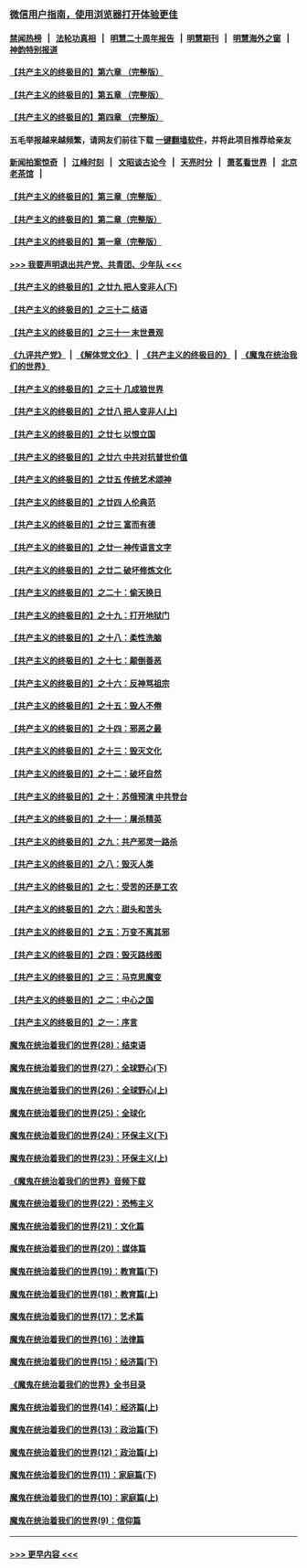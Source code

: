 ### [微信用户指南，使用浏览器打开体验更佳](https://github.com/gfw-breaker/banned-news1/blob/master/indexes/wechat-guide.md?t=0)
#### [禁闻热榜](热点新闻.md?t=0)  &nbsp;&nbsp;|&nbsp;&nbsp; [法轮功真相](https://github.com/gfw-breaker/truth/blob/master/README.md?t=0) &nbsp;&nbsp;|&nbsp;&nbsp; [明慧二十周年报告](https://github.com/gfw-breaker/mh-reports/blob/master/README.md?t=0) &nbsp;&nbsp;|&nbsp;&nbsp;[明慧期刊](https://github.com/gfw-breaker/mh-qikan) &nbsp;&nbsp;|&nbsp;&nbsp; [明慧海外之窗](https://github.com/gfw-breaker/mh-news/blob/master/README.md?t=0) &nbsp;&nbsp;|&nbsp;&nbsp; [神韵特别报道](https://github.com/gfw-breaker/mh-news/blob/master/shenyun.md?t=0)
#### [【共产主义的终极目的】第六章 （完整版）](../pages/nsc422/n11428913.md?t=02131522) 
#### [【共产主义的终极目的】第五章 （完整版）](../pages/nsc422/n11428912.md?t=02131522) 
#### [【共产主义的终极目的】第四章 （完整版）](../pages/nsc422/n11428907.md?t=02131522) 
#### 五毛举报越来越频繁，请网友们前往下载 [一键翻墙软件](https://github.com/gfw-breaker/ssr-accounts)，并将此项目推荐给亲友
#### [新闻拍案惊奇](https://github.com/gfw-breaker/banned-news1/blob/master/pages/link4.md) &nbsp;&nbsp;|&nbsp;&nbsp; [江峰时刻](https://github.com/gfw-breaker/banned-news1/blob/master/pages/link4.md) &nbsp;&nbsp;|&nbsp;&nbsp; [文昭谈古论今](https://github.com/gfw-breaker/banned-news1/blob/master/pages/link4.md) &nbsp;&nbsp;|&nbsp;&nbsp; [天亮时分](https://github.com/gfw-breaker/banned-news1/blob/master/pages/link4.md) &nbsp;&nbsp;|&nbsp;&nbsp; [萧茗看世界](https://github.com/gfw-breaker/banned-news1/blob/master/pages/link4.md) &nbsp;&nbsp;|&nbsp;&nbsp; [北京老茶馆](https://github.com/gfw-breaker/banned-news1/blob/master/pages/link4.md) &nbsp;&nbsp;|&nbsp;&nbsp; 
#### [【共产主义的终极目的】第三章（完整版）](../pages/nsc422/n11428848.md?t=02131522) 
#### [【共产主义的终极目的】第二章（完整版）](../pages/nsc422/n11428831.md?t=02131522) 
#### [【共产主义的终极目的】第一章（完整版）](../pages/nsc422/n11417651.md?t=02131522) 
#### [>>> 我要声明退出共产党、共青团、少年队 <<<](https://github.com/begood0513/goodnews/blob/master/quit/letter.md) 
#### [【共产主义的终极目的】之廿九 把人变非人(下)](../pages/nsc422/n11344140.md?t=02131522) 
#### [【共产主义的终极目的】之三十二 结语](../pages/nsc422/n11360535.md?t=02131522) 
#### [【共产主义的终极目的】之三十一 末世景观](../pages/nsc422/n11351129.md?t=02131522) 
#### [《九评共产党》](https://github.com/begood0513/9ping.md/blob/master/README.md) &nbsp;|&nbsp; [《解体党文化》](../../../../jtdwh.md/blob/master/README.md)  &nbsp;|&nbsp; [《共产主义的终极目的》](../../../../gczydzjmd.md/blob/master/README.md) &nbsp;|&nbsp; [《魔鬼在统治我们的世界》](../../../../mgztzwmdsj.md/blob/master/README.md) 
#### [【共产主义的终极目的】之三十 几成狼世界](../pages/nsc422/n11348280.md?t=02131522) 
#### [【共产主义的终极目的】之廿八 把人变非人(上)](../pages/nsc422/n11340492.md?t=02131522) 
#### [【共产主义的终极目的】之廿七 以恨立国](../pages/nsc422/n11336944.md?t=02131522) 
#### [【共产主义的终极目的】之廿六 中共对抗普世价值](../pages/nsc422/n11324785.md?t=02131522) 
#### [【共产主义的终极目的】之廿五 传统艺术颂神](../pages/nsc422/n11296396.md?t=02131522) 
#### [【共产主义的终极目的】之廿四 人伦典范](../pages/nsc422/n11296397.md?t=02131522) 
#### [【共产主义的终极目的】之廿三 富而有德](../pages/nsc422/n11283598.md?t=02131522) 
#### [【共产主义的终极目的】之廿一 神传语言文字](../pages/nsc422/n11263265.md?t=02131522) 
#### [【共产主义的终极目的】之廿二 破坏修炼文化](../pages/nsc422/n11245728.md?t=02131522) 
#### [【共产主义的终极目的】之二十：偷天换日](../pages/nsc422/n11238846.md?t=02131522) 
#### [【共产主义的终极目的】之十九：打开地狱门](../pages/nsc422/n11206376.md?t=02131522) 
#### [【共产主义的终极目的】之十八：柔性洗脑](../pages/nsc422/n11199994.md?t=02131522) 
#### [【共产主义的终极目的】之十七：颠倒善恶](../pages/nsc422/n11179782.md?t=02131522) 
#### [【共产主义的终极目的】之十六：反神骂祖宗](../pages/nsc422/n11166798.md?t=02131522) 
#### [【共产主义的终极目的】之十五：毁人不倦](../pages/nsc422/n11166792.md?t=02131522) 
#### [【共产主义的终极目的】之十四：邪恶之最](../pages/nsc422/n11150249.md?t=02131522) 
#### [【共产主义的终极目的】之十三：毁灭文化](../pages/nsc422/n11135227.md?t=02131522) 
#### [【共产主义的终极目的】之十二：破坏自然](../pages/nsc422/n11135214.md?t=02131522) 
#### [【共产主义的终极目的】之十：苏俄预演 中共登台](../pages/nsc422/n11118424.md?t=02131522) 
#### [【共产主义的终极目的】之十一：屠杀精英](../pages/nsc422/n11118442.md?t=02131522) 
#### [【共产主义的终极目的】之九：共产邪灵一路杀](../pages/nsc422/n11114139.md?t=02131522) 
#### [【共产主义的终极目的】之八：毁灭人类](../pages/nsc422/n11108503.md?t=02131522) 
#### [【共产主义的终极目的】之七：受苦的还是工农](../pages/nsc422/n11101809.md?t=02131522) 
#### [【共产主义的终极目的】之六：甜头和苦头](../pages/nsc422/n11096971.md?t=02131522) 
#### [【共产主义的终极目的】之五：万变不离其邪](../pages/nsc422/n11091285.md?t=02131522) 
#### [【共产主义的终极目的】之四：毁灭路线图](../pages/nsc422/n11086284.md?t=02131522) 
#### [【共产主义的终极目的】之三：马克思魔变](../pages/nsc422/n11061941.md?t=02131522) 
#### [【共产主义的终极目的】之二：中心之国](../pages/nsc422/n11047728.md?t=02131522) 
#### [【共产主义的终极目的】之一：序言](../pages/nsc422/n11086077.md?t=02131522) 
#### [魔鬼在统治着我们的世界(28)：结束语](../pages/nsc422/n10936246.md?t=02131522) 
#### [魔鬼在统治着我们的世界(27)：全球野心(下)](../pages/nsc422/n10928319.md?t=02131522) 
#### [魔鬼在统治着我们的世界(26)：全球野心(上)](../pages/nsc422/n10900318.md?t=02131522) 
#### [魔鬼在统治着我们的世界(25)：全球化](../pages/nsc422/n10788205.md?t=02131522) 
#### [魔鬼在统治着我们的世界(24)：环保主义(下)](../pages/nsc422/n10695307.md?t=02131522) 
#### [魔鬼在统治着我们的世界(23)：环保主义(上)](../pages/nsc422/n10688613.md?t=02131522) 
#### [《魔鬼在统治着我们的世界》音频下载](../pages/nsc422/n10635553.md?t=02131522) 
#### [魔鬼在统治着我们的世界(22)：恐怖主义](../pages/nsc422/n10614727.md?t=02131522) 
#### [魔鬼在统治着我们的世界(21)：文化篇](../pages/nsc422/n10597706.md?t=02131522) 
#### [魔鬼在统治着我们的世界(20)：媒体篇](../pages/nsc422/n10586579.md?t=02131522) 
#### [魔鬼在统治着我们的世界(19)：教育篇(下)](../pages/nsc422/n10564808.md?t=02131522) 
#### [魔鬼在统治着我们的世界(18)：教育篇(上)](../pages/nsc422/n10526970.md?t=02131522) 
#### [魔鬼在统治着我们的世界(17)：艺术篇](../pages/nsc422/n10499093.md?t=02131522) 
#### [魔鬼在统治着我们的世界(16)：法律篇](../pages/nsc422/n10485969.md?t=02131522) 
#### [魔鬼在统治着我们的世界(15)：经济篇(下)](../pages/nsc422/n10469975.md?t=02131522) 
#### [《魔鬼在统治着我们的世界》全书目录](../pages/nsc422/n10464261.md?t=02131522) 
#### [魔鬼在统治着我们的世界(14)：经济篇(上)](../pages/nsc422/n10457370.md?t=02131522) 
#### [魔鬼在统治着我们的世界(13)：政治篇(下)](../pages/nsc422/n10448270.md?t=02131522) 
#### [魔鬼在统治着我们的世界(12)：政治篇(上)](../pages/nsc422/n10444576.md?t=02131522) 
#### [魔鬼在统治着我们的世界(11)：家庭篇(下)](../pages/nsc422/n10440961.md?t=02131522) 
#### [魔鬼在统治着我们的世界(10)：家庭篇(上)](../pages/nsc422/n10435448.md?t=02131522) 
#### [魔鬼在统治着我们的世界(9)：信仰篇](../pages/nsc422/n10432159.md?t=02131522) 

----
#### [ >>> 更早内容 <<< ](../indexes/nsc422-earlier.md)
